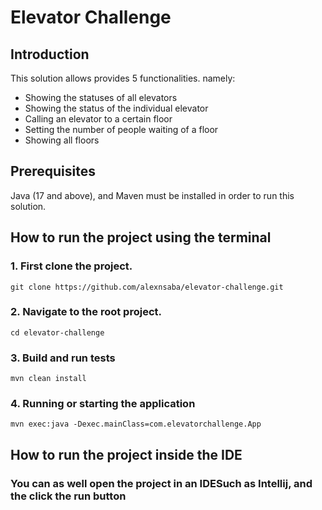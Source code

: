 # Elevator Challenge
## Introduction
This solution allows provides 5 functionalities. namely: 
 - Showing the statuses of all elevators
 - Showing the status of the individual elevator
 - Calling an elevator to a certain floor
 - Setting the number of people waiting of a floor
 - Showing all floors

## Prerequisites
Java (17 and above), and Maven must be installed in order to run this solution. 

## How to run the project using the terminal
### 1. First clone the project.   
    git clone https://github.com/alexnsaba/elevator-challenge.git

### 2. Navigate to the root project.   
    cd elevator-challenge

### 3. Build and run tests   
    mvn clean install

### 4. Running or starting the application
    mvn exec:java -Dexec.mainClass=com.elevatorchallenge.App

## How to run the project inside the IDE
### You can as well open the project in an IDESuch as Intellij, and the click the run button

 



